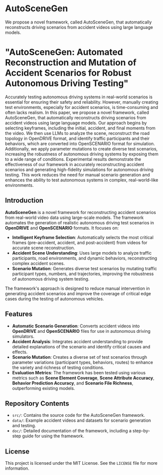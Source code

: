 # AutoSceneGen
We propose a novel framework, called AutoSceneGen, that automatically reconstructs driving scenarios from accident videos using large language models.


# "AutoSceneGen: Automated Reconstruction and Mutation of Accident Scenarios for Robust Autonomous Driving Testing"

Accurately testing autonomous driving systems in real-world scenarios is essential for ensuring their safety and reliability. However, manually creating test environments, especially for accident scenarios, is time-consuming and often lacks realism. In this paper, we propose a novel framework, called AutoSceneGen, that automatically reconstructs driving scenarios from accident videos using large language models. Our approach begins by selecting keyframes, including the initial, accident, and final moments from the video. We then use LLMs to analyze the scene, reconstruct the road topology in OpenDRIVE format, and identify traffic participants and their behaviors, which are converted into OpenSCENARIO format for simulation. Additionally, we apply parameter mutations to create diverse test scenarios, increasing the robustness of autonomous driving systems by exposing them to a wide range of conditions. Experimental results demonstrate the effectiveness of our framework in accurately reconstructing accident scenarios and generating high-fidelity simulations for autonomous driving testing. This work reduces the need for manual scenario generation and enhances the ability to test autonomous systems in complex, real-world-like environments.

## Introduction

**AutoSceneGen** is a novel framework for reconstructing accident scenarios from real-world video data using large-scale models. The framework automates the generation of realistic autonomous driving test scenarios in **OpenDRIVE** and **OpenSCENARIO** formats. It focuses on:
- **Intelligent Keyframe Selection**: Automatically selects the most critical frames (pre-accident, accident, and post-accident) from videos for accurate scene reconstruction.
- **Accident Scene Understanding**: Uses large models to analyze traffic participants, road environments, and dynamic behaviors, reconstructing complex accident scenes.
- **Scenario Mutation**: Generates diverse test scenarios by mutating traffic participant types, numbers, and trajectories, improving the robustness of autonomous driving system testing.

The framework's approach is designed to reduce manual intervention in generating accident scenarios and improve the coverage of critical edge cases during the testing of autonomous vehicles.

## Features

- **Automatic Scenario Generation**: Converts accident videos into **OpenDRIVE** and **OpenSCENARIO** files for use in autonomous driving simulators.
- **Accident Analysis**: Integrates accident understanding to provide detailed explanations of the scenario and identify critical causes and effects.
- **Scenario Mutation**: Creates a diverse set of test scenarios through parameter variations (participant types, behaviors, routes) to enhance the variety and richness of testing conditions.
- **Evaluation Metrics**: The framework has been tested using various metrics such as **Scene Element Coverage**, **Scene Attribute Accuracy**, **Behavior Prediction Accuracy**, and **Scenario File Richness**, outperforming existing models.

## Repository Contents

- `src/`: Contains the source code for the AutoSceneGen framework.
- `data/`: Example accident videos and datasets for scenario generation and testing.
- `doc/`: Detailed documentation of the framework, including a step-by-step guide for using the framework.


## License

This project is licensed under the MIT License. See the `LICENSE` file for more information.



